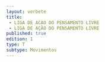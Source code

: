 ```yaml
---
layout: verbete
title:
 - LIGA DE ACAO DO PENSAMENTO LIVRE
 - LIGA DE AÇÃO DO PENSAMENTO LIVRE
published: true
edition: 1  
type: T
subtype: Movimentos
---
```


